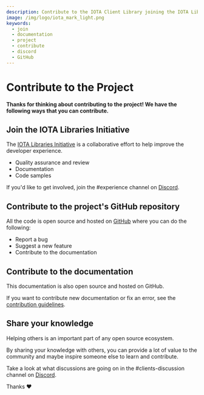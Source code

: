 ```yaml
---
description: Contribute to the IOTA Client Library joining the IOTA Libraries Initiative, contributing to the official GitHub repository or sharing your knowledge on Discord.
image: /img/logo/iota_mark_light.png
keywords:
  - join
  - documentation
  - project
  - contribute
  - discord
  - GitHub
---
```


# Contribute to the Project

**Thanks for thinking about contributing to the project! We have the following ways that you can contribute.**

## Join the IOTA Libraries Initiative

The [IOTA Libraries Initiative](https://github.com/iota-community/X-Team_IOTA_Streams) is a collaborative effort to help improve the developer experience.

- Quality assurance and review
- Documentation
- Code samples

If you'd like to get involved, join the #experience channel on [Discord](https://discord.iota.org).

## Contribute to the project's GitHub repository

All the code is open source and hosted on [GitHub](https://github.com/iotaledger/streams) where you can do the following:

- Report a bug
- Suggest a new feature
- Contribute to the documentation

## Contribute to the documentation

This documentation is also open source and hosted on GitHub.

If you want to contribute new documentation or fix an error, see the [contribution guidelines](https://github.com/iotaledger/documentation/blob/develop/.github/CONTRIBUTING.md).

## Share your knowledge

Helping others is an important part of any open source ecosystem.

By sharing your knowledge with others, you can provide a lot of value to the community and maybe inspire someone else to learn and contribute.

Take a look at what discussions are going on in the #clients-discussion channel on [Discord](https://discord.iota.org).

Thanks :heart:
